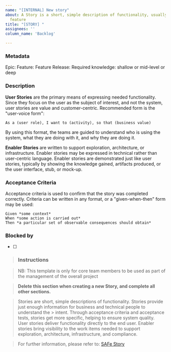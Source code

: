 ```yaml
---
name: "[INTERNAL] New story"
about: A Story is a short, simple description of functionality, usually part of a
  feature
title: "[STORY] "
assignees: ''
column_name: 'Backlog'

---
```


### Metadata

Epic:
Feature:
Feature Release:
Required knowledge: shallow or mid-level or deep

### Description

**User Stories** are the primary means of expressing needed functionality. Since they focus on the user as the subject of interest, and not the system, user stories are value and customer-centric. Recommended form is the "user-voice form":

	As a (user role), I want to (activity), so that (business value)
By using this format, the teams are guided to understand who is using the system, what they are doing with it, and why they are doing it.

**Enabler Stories** are written to support exploration, architecture, or infrastructure. Enabler stories may be expressed in technical rather than user-centric language. Enabler stories are demonstrated just like user stories, typically by showing the knowledge gained, artifacts produced, or the user interface, stub, or mock-up.

### Acceptance Criteria
Acceptance criteria is used to confirm that the story was completed correctly. Criteria can be written in any format, or a "given-when-then" form may be used:

	Given *some context*
	When *some action is carried out*
	Then *a particular set of observable consequences should obtain*

### Blocked by

- [ ] 


> ### Instructions

> NB: This template is only for core team members to be used as part of the management of the overall project

> **Delete this section when creating a new Story, and complete all other sections.**

> Stories are short, simple descriptions of functionality. Stories provide just enough information for business and technical people to understand the > intent. Through acceptance criteria and acceptance tests, stories get more specific, helping to ensure system quality. User stories deliver functionality directly to the end user. Enabler stories bring visibility to the work items needed to support exploration, architecture, infrastructure, and compliance.

> For further information, please refer to: [SAFe Story](https://www.scaledagileframework.com/story/)
